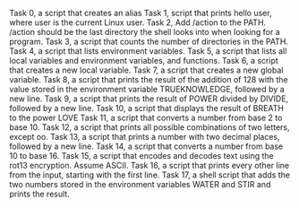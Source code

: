 Task 0, a script that creates an alias
Task 1, script that prints hello user, where user is the current Linux user.
Task 2, Add /action to the PATH. /action should be the last directory the shell looks into when looking for a program.
Task 3, a script that counts the number of directories in the PATH.
Task 4, a script that lists environment variables.
Task 5, a script that lists all local variables and environment variables, and functions.
Task 6, a script that creates a new local variable.
Task 7,  a script that creates a new global variable.
Task 8, a script that prints the result of the addition of 128 with the value stored in the environment variable TRUEKNOWLEDGE, followed by a new line.
Task 9, a script that prints the result of POWER divided by DIVIDE, followed by a new line.
Task 10, a script that displays the result of BREATH to the power LOVE
Task 11, a script that converts a number from base 2 to base 10.
Task 12, a script that prints all possible combinations of two letters, except oo.
Task 13, a script that prints a number with two decimal places, followed by a new line.
Task 14, a script that converts a number from base 10 to base 16.
Task 15, a script that encodes and decodes text using the rot13 encryption. Assume ASCII.
Task 16, a script that prints every other line from the input, starting with the first line.
Task 17, a shell script that adds the two numbers stored in the environment variables WATER and STIR and prints the result.
